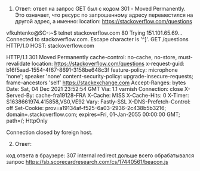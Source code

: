1. Ответ: ответ на запрос GET был с кодом 301 - Moved Permanently. Это означает, что ресурс по запрошенному адресу переместился на другой адрес, а именно: location: https://stackoverflow.com/questions


vfkuhtenko@SC-:~$ telnet stackoverflow.com 80
Trying 151.101.65.69...
Connected to stackoverflow.com.
Escape character is '^]'.
GET /questions HTTP/1.0
HOST: stackoverflow.com

HTTP/1.1 301 Moved Permanently
cache-control: no-cache, no-store, must-revalidate
location: https://stackoverflow.com/questions
x-request-guid: b16f5aad-1554-4f67-8691-3158be648c3f
feature-policy: microphone 'none'; speaker 'none'
content-security-policy: upgrade-insecure-requests; frame-ancestors 'self' https://stackexchange.com
Accept-Ranges: bytes
Date: Sat, 04 Dec 2021 23:52:54 GMT
Via: 1.1 varnish
Connection: close
X-Served-By: cache-fra19128-FRA
X-Cache: MISS
X-Cache-Hits: 0
X-Timer: S1638661974.415858,VS0,VE92
Vary: Fastly-SSL
X-DNS-Prefetch-Control: off
Set-Cookie: prov=a19134af-f525-6a03-2936-2c438b5b3216; domain=.stackoverflow.com; expires=Fri, 01-Jan-2055 00:00:00 GMT; path=/; HttpOnly

Connection closed by foreign host.


2. Ответ: 

код ответа в браузере: 307 internal redirect
дольше всего обрабатывался запрос https://sb.scorecardresearch.com/cs/17440561/beacon.js

